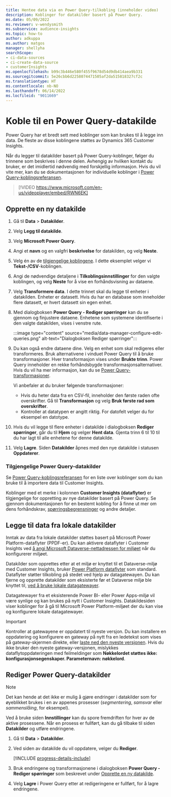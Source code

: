 ```yaml
---
title: Hentee data via en Power Query-tilkobling (inneholder video)
description: Koblinger for datakilder basert på Power Query.
ms.date: 05/09/2022
ms.reviewer: v-wendysmith
ms.subservice: audience-insights
ms.topic: how-to
author: adkuppa
ms.author: matgos
manager: shellyha
searchScope:
- ci-data-sources
- ci-create-data-source
- customerInsights
ms.openlocfilehash: b99c3b446e580f455f9678d54d9db414aea9b331
ms.sourcegitcommit: 5e26cbb6d2258074471505af2da515818327cf2c
ms.translationtype: HT
ms.contentlocale: nb-NO
ms.lasthandoff: 06/14/2022
ms.locfileid: "9011669"
---
```

# <a name="connect-to-a-power-query-data-source"></a>Koble til en Power Query-datakilde

Power Query har et bredt sett med koblinger som kan brukes til å legge inn data. De fleste av disse koblingene støttes av Dynamics 365 Customer Insights.

Når du legger til datakilder basert på Power Query-koblinger, følger du trinnene som beskrives i denne delen. Avhengig av hvilken kontakt du bruker, er det imidlertid nødvendig med forskjellig informasjon. Hvis du vil vite mer, kan du se dokumentasjonen for individuelle koblinger i [Power Query-koblingsreferansen](/power-query/connectors/).

> [!VIDEO https://www.microsoft.com/en-us/videoplayer/embed/RWN6EK]

## <a name="create-a-new-data-source"></a>Opprette en ny datakilde

1. Gå til **Data** > **Datakilder**.

1. Velg **Legg til datakilde**.

1. Velg **Microsoft Power Query**.

1. Angi et **navn** og en valgfri **beskrivelse** for datakilden, og velg **Neste**.

1. Velg én av de [tilgjengelige koblingene](#available-power-query-data-sources). I dette eksemplet velger vi **Tekst-/CSV**-koblingen.

1. Angi de nødvendige detaljene i **Tilkoblingsinnstillinger** for den valgte koblingen, og velg **Neste** for å vise en forhåndsvisning av dataene.

1. Velg **Transformere data**. I dette trinnet skal du legge til enheter i datakilden. Enheter er datasett. Hvis du har en database som inneholder flere datasett, er hvert datasett sin egen enhet.

1. Med dialogboksen **Power Query - Rediger spørringer** kan du se gjennom og finjustere dataene. Enhetene som systemene identifiserte i den valgte datakilden, vises i venstre rute.

   :::image type="content" source="media/data-manager-configure-edit-queries.png" alt-text="Dialogboksen Rediger spørringer":::

1. Du kan også endre dataene dine. Velg en enhet som skal redigeres eller transformeres. Bruk alternativene i vinduet Power Query til å bruke transformasjoner. Hver transformasjon vises under **Brukte trinn**. Power Query inneholder en rekke forhåndsbygde transformasjonsalternativer. Hvis du vil ha mer informasjon, kan du se [Power Query-transformasjoner](/power-query/power-query-what-is-power-query#transformations).

   Vi anbefaler at du bruker følgende transformasjoner:

   - Hvis du heter data fra en CSV-fil, inneholder den første raden ofte overskrifter. Gå til **Transformasjon** og velg **Bruk første rad som overskrifter**.
   - Kontroller at datatypen er angitt riktig. For datofelt velger du for eksempel en datotype.

1. Hvis du vil legge til flere enheter i datakilde i dialogboksen **Rediger spørringer**, går du til **Hjem** og velger **Hent data**. Gjenta trinn 6 til 10 til du har lagt til alle enhetene for denne datakilde.

1. Velg **Lagre**. Siden **Datakilder** åpnes med den nye datakilde i statusen **Oppdaterer**.

### <a name="available-power-query-data-sources"></a>Tilgjengelige Power Query-datakilder

Se [Power Query-koblingsreferansen](/power-query/connectors/) for en liste over koblinger som du kan bruke til å importere data til Customer Insights.

Koblinger med et merke i kolonnen **Customer Insights (dataflyter)** er tilgjengelige for oppretting av nye datakilder basert på Power Query. Se gjennom dokumentasjonen for en bestemt kobling for å finne ut mer om dens forhåndskrav, [spørringsbegrensninger](/power-query/power-query-online-limits) og andre detaljer.

## <a name="add-data-from-on-premises-data-sources"></a>Legge til data fra lokale datakilder

Inntak av data fra lokale datakilder støttes basert på Microsoft Power Platform-dataflyter (PPDF-er). Du kan aktivere dataflyter i Customer Insights ved [å angi Microsoft Dataverse-nettadressen for miljøet](create-environment.md) når du konfigurerer miljøet.

Datakilder som opprettes etter at et miljø er knyttet til et Dataverse-miljø med Customer Insights, bruker [Power Platform dataflyter](/power-query/dataflows/overview-dataflows-across-power-platform-dynamics-365) som standard. Dataflyter støtter tilkobling på stedet ved hjelp av datagatewayen. Du kan fjerne og opprette datakilder som eksisterte før et Dataverse miljø ble knyttet til, [ved å bruke lokale datagatewayer](/data-integration/gateway/service-gateway-app).

Datagatewayer fra et eksisterende Power BI- eller Power Apps-miljø vil være synlige og kan brukes på nytt i Customer Insights. Datakildesiden viser koblinger for å gå til Microsoft Power Platform-miljøet der du kan vise og konfigurere lokale datagatewayer.

> [!IMPORTANT]
> Kontroller at gatewayene er oppdatert til nyeste versjon. Du kan installere en oppdatering og konfigurere en gateway på nytt fra en ledetekst som vises på gateway-skjermen direkte, eller [laste ned den nyeste versjonen](https://powerapps.microsoft.com/downloads/). Hvis du ikke bruker den nyeste gateway-versjonen, mislykkes dataflytoppdateringen med feilmeldinger som **Nøkkelordet støttes ikke: konfigurasjonsegenskaper. Parameternavn: nøkkelord**.

## <a name="edit-power-query-data-sources"></a>Rediger Power Query-datakilder

> [!NOTE]
> Det kan hende at det ikke er mulig å gjøre endringer i datakilder som for øyeblikket brukes i en av appenes prosesser (*segmentering*, *samsvar* eller *sammenslåing*, for eksempel).
>
> Ved å bruke siden **Innstillinger** kan du spore fremdriften for hver av de aktive prosessene. Når en prosess er fullført, kan du gå tilbake til siden **Datakilder** og utføre endringene.

1. Gå til **Data** > **Datakilder**.

1. Ved siden av datakilde du vil oppdatere, velger du **Rediger**.

   [!INCLUDE [progress-details-include](includes/progress-details-pane.md)]

1. Bruk endringene og transformasjonene i dialogboksen **Power Query - Rediger spørringer** som beskrevet under [Opprette en ny datakilde](#create-a-new-data-source).

1. Velg **Lagre** i Power Query etter at redigeringene er fullført, for å lagre endringene.
